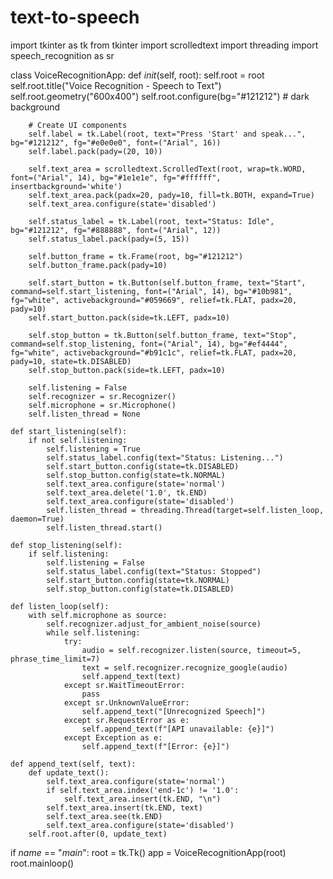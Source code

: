 # text-to-speech
import tkinter as tk
from tkinter import scrolledtext
import threading
import speech_recognition as sr

class VoiceRecognitionApp:
    def _init_(self, root):
        self.root = root
        self.root.title("Voice Recognition - Speech to Text")
        self.root.geometry("600x400")
        self.root.configure(bg="#121212")  # dark background

        # Create UI components
        self.label = tk.Label(root, text="Press 'Start' and speak...", bg="#121212", fg="#e0e0e0", font=("Arial", 16))
        self.label.pack(pady=(20, 10))

        self.text_area = scrolledtext.ScrolledText(root, wrap=tk.WORD, font=("Arial", 14), bg="#1e1e1e", fg="#ffffff", insertbackground='white')
        self.text_area.pack(padx=20, pady=10, fill=tk.BOTH, expand=True)
        self.text_area.configure(state='disabled')

        self.status_label = tk.Label(root, text="Status: Idle", bg="#121212", fg="#888888", font=("Arial", 12))
        self.status_label.pack(pady=(5, 15))

        self.button_frame = tk.Frame(root, bg="#121212")
        self.button_frame.pack(pady=10)

        self.start_button = tk.Button(self.button_frame, text="Start", command=self.start_listening, font=("Arial", 14), bg="#10b981", fg="white", activebackground="#059669", relief=tk.FLAT, padx=20, pady=10)
        self.start_button.pack(side=tk.LEFT, padx=10)

        self.stop_button = tk.Button(self.button_frame, text="Stop", command=self.stop_listening, font=("Arial", 14), bg="#ef4444", fg="white", activebackground="#b91c1c", relief=tk.FLAT, padx=20, pady=10, state=tk.DISABLED)
        self.stop_button.pack(side=tk.LEFT, padx=10)

        self.listening = False
        self.recognizer = sr.Recognizer()
        self.microphone = sr.Microphone()
        self.listen_thread = None

    def start_listening(self):
        if not self.listening:
            self.listening = True
            self.status_label.config(text="Status: Listening...")
            self.start_button.config(state=tk.DISABLED)
            self.stop_button.config(state=tk.NORMAL)
            self.text_area.configure(state='normal')
            self.text_area.delete('1.0', tk.END)
            self.text_area.configure(state='disabled')
            self.listen_thread = threading.Thread(target=self.listen_loop, daemon=True)
            self.listen_thread.start()

    def stop_listening(self):
        if self.listening:
            self.listening = False
            self.status_label.config(text="Status: Stopped")
            self.start_button.config(state=tk.NORMAL)
            self.stop_button.config(state=tk.DISABLED)

    def listen_loop(self):
        with self.microphone as source:
            self.recognizer.adjust_for_ambient_noise(source)
            while self.listening:
                try:
                    audio = self.recognizer.listen(source, timeout=5, phrase_time_limit=7)
                    text = self.recognizer.recognize_google(audio)
                    self.append_text(text)
                except sr.WaitTimeoutError:
                    pass
                except sr.UnknownValueError:
                    self.append_text("[Unrecognized Speech]")
                except sr.RequestError as e:
                    self.append_text(f"[API unavailable: {e}]")
                except Exception as e:
                    self.append_text(f"[Error: {e}]")

    def append_text(self, text):
        def update_text():
            self.text_area.configure(state='normal')
            if self.text_area.index('end-1c') != '1.0':
                self.text_area.insert(tk.END, "\n")
            self.text_area.insert(tk.END, text)
            self.text_area.see(tk.END)
            self.text_area.configure(state='disabled')
        self.root.after(0, update_text)

if _name_ == "_main_":
    root = tk.Tk()
    app = VoiceRecognitionApp(root)
    root.mainloop()
